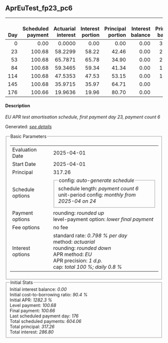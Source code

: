 <h2>AprEuTest_fp23_pc6</h2>
<table>
    <thead style="vertical-align: bottom;">
        <th style="text-align: right;">Day</th>
        <th style="text-align: right;">Scheduled payment</th>
        <th style="text-align: right;">Actuarial interest</th>
        <th style="text-align: right;">Interest portion</th>
        <th style="text-align: right;">Principal portion</th>
        <th style="text-align: right;">Interest balance</th>
        <th style="text-align: right;">Principal balance</th>
        <th style="text-align: right;">Total actuarial interest</th>
        <th style="text-align: right;">Total interest</th>
        <th style="text-align: right;">Total principal</th>
    </thead>
    <tr style="text-align: right;">
        <td class="ci00">0</td>
        <td class="ci01" style="white-space: nowrap;">0.00</td>
        <td class="ci02">0.0000</td>
        <td class="ci03">0.00</td>
        <td class="ci04">0.00</td>
        <td class="ci05">0.00</td>
        <td class="ci06">317.26</td>
        <td class="ci07">0.0000</td>
        <td class="ci08">0.00</td>
        <td class="ci09">0.00</td>
    </tr>
    <tr style="text-align: right;">
        <td class="ci00">23</td>
        <td class="ci01" style="white-space: nowrap;">100.68</td>
        <td class="ci02">58.2299</td>
        <td class="ci03">58.22</td>
        <td class="ci04">42.46</td>
        <td class="ci05">0.00</td>
        <td class="ci06">274.80</td>
        <td class="ci07">58.2299</td>
        <td class="ci08">58.22</td>
        <td class="ci09">42.46</td>
    </tr>
    <tr style="text-align: right;">
        <td class="ci00">53</td>
        <td class="ci01" style="white-space: nowrap;">100.68</td>
        <td class="ci02">65.7871</td>
        <td class="ci03">65.78</td>
        <td class="ci04">34.90</td>
        <td class="ci05">0.00</td>
        <td class="ci06">239.90</td>
        <td class="ci07">124.0170</td>
        <td class="ci08">124.00</td>
        <td class="ci09">77.36</td>
    </tr>
    <tr style="text-align: right;">
        <td class="ci00">84</td>
        <td class="ci01" style="white-space: nowrap;">100.68</td>
        <td class="ci02">59.3465</td>
        <td class="ci03">59.34</td>
        <td class="ci04">41.34</td>
        <td class="ci05">0.00</td>
        <td class="ci06">198.56</td>
        <td class="ci07">183.3635</td>
        <td class="ci08">183.34</td>
        <td class="ci09">118.70</td>
    </tr>
    <tr style="text-align: right;">
        <td class="ci00">114</td>
        <td class="ci01" style="white-space: nowrap;">100.68</td>
        <td class="ci02">47.5353</td>
        <td class="ci03">47.53</td>
        <td class="ci04">53.15</td>
        <td class="ci05">0.00</td>
        <td class="ci06">145.41</td>
        <td class="ci07">230.8987</td>
        <td class="ci08">230.87</td>
        <td class="ci09">171.85</td>
    </tr>
    <tr style="text-align: right;">
        <td class="ci00">145</td>
        <td class="ci01" style="white-space: nowrap;">100.68</td>
        <td class="ci02">35.9715</td>
        <td class="ci03">35.97</td>
        <td class="ci04">64.71</td>
        <td class="ci05">0.00</td>
        <td class="ci06">80.70</td>
        <td class="ci07">266.8703</td>
        <td class="ci08">266.84</td>
        <td class="ci09">236.56</td>
    </tr>
    <tr style="text-align: right;">
        <td class="ci00">176</td>
        <td class="ci01" style="white-space: nowrap;">100.66</td>
        <td class="ci02">19.9636</td>
        <td class="ci03">19.96</td>
        <td class="ci04">80.70</td>
        <td class="ci05">0.00</td>
        <td class="ci06">0.00</td>
        <td class="ci07">286.8338</td>
        <td class="ci08">286.80</td>
        <td class="ci09">317.26</td>
    </tr>
</table>
<h4>Description</h4>
<p><i>EU APR test amortisation schedule, first payment day 23, payment count 6</i></p>
<p>Generated: <i><a href="../GeneratedDate.html">see details</a></i></p>
<fieldset><legend>Basic Parameters</legend>
<table>
    <tr>
        <td>Evaluation Date</td>
        <td>2025-04-01</td>
    </tr>
    <tr>
        <td>Start Date</td>
        <td>2025-04-01</td>
    </tr>
    <tr>
        <td>Principal</td>
        <td>317.26</td>
    </tr>
    <tr>
        <td>Schedule options</td>
        <td>
            <fieldset>
                <legend>config: <i>auto-generate schedule</i></legend>
                <div>schedule length: <i><i>payment count</i> 6</i></div>
                <div>unit-period config: <i>monthly from 2025-04 on 24</i></div>
            </fieldset>
        </td>
    </tr>
    <tr>
        <td>Payment options</td>
        <td>
            <div>
                <div>rounding: <i>rounded up</i></div>
                <div>level-payment option: <i>lower&nbsp;final&nbsp;payment</i></div>
            </div>
        </td>
    </tr>
    <tr>
        <td>Fee options</td>
        <td>no fee
        </td>
    </tr>
    <tr>
        <td>Interest options</td>
        <td>
            <div>
                <div>standard rate: <i>0.798 % per day</i></div>
                <div>method: <i>actuarial</i></div>
                <div>rounding: <i>rounded down</i></div>
                <div>APR method: <i>EU</i></div>
                <div>APR precision: <i>1 d.p.</i></div>
                <div>cap: <i>total 100 %; daily 0.8 %</div>
            </div>
        </td>
    </tr>
</table></fieldset>
<fieldset><legend>Initial Stats</legend>
<div>
    <div>Initial interest balance: <i>0.00</i></div>
    <div>Initial cost-to-borrowing ratio: <i>90.4 %</i></div>
    <div>Initial APR: <i>1282.3 %</i></div>
    <div>Level payment: <i>100.68</i></div>
    <div>Final payment: <i>100.66</i></div>
    <div>Last scheduled payment day: <i>176</i></div>
    <div>Total scheduled payments: <i>604.06</i></div>
    <div>Total principal: <i>317.26</i></div>
    <div>Total interest: <i>286.80</i></div>
</div></fieldset>